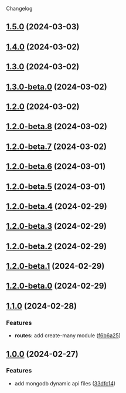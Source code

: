 Changelog

## [1.5.0](https://github.com/MikeDev75015/mongodb-dynamic-api/compare/release...1.5.0) (2024-03-03)

## [1.4.0](https://github.com/MikeDev75015/mongodb-dynamic-api/compare/release...1.4.0) (2024-03-02)

## [1.3.0](https://github.com/MikeDev75015/mongodb-dynamic-api/compare/1.3.0-beta.0...1.3.0) (2024-03-02)

## [1.3.0-beta.0](https://github.com/MikeDev75015/mongodb-dynamic-api/compare/release...1.3.0-beta.0) (2024-03-02)

## [1.2.0](https://github.com/MikeDev75015/mongodb-dynamic-api/compare/1.2.0-beta.8...1.2.0) (2024-03-02)

## [1.2.0-beta.8](https://github.com/MikeDev75015/mongodb-dynamic-api/compare/release...1.2.0-beta.8) (2024-03-02)

## [1.2.0-beta.7](https://github.com/MikeDev75015/mongodb-dynamic-api/compare/prerelease...1.2.0-beta.7) (2024-03-02)

## [1.2.0-beta.6](https://github.com/MikeDev75015/mongodb-dynamic-api/compare/prerelease...1.2.0-beta.6) (2024-03-01)

## [1.2.0-beta.5](https://github.com/MikeDev75015/mongodb-dynamic-api/compare/prerelease...1.2.0-beta.5) (2024-03-01)

## [1.2.0-beta.4](https://github.com/MikeDev75015/mongodb-dynamic-api/compare/prerelease...1.2.0-beta.4) (2024-02-29)

## [1.2.0-beta.3](https://github.com/MikeDev75015/mongodb-dynamic-api/compare/prerelease...1.2.0-beta.3) (2024-02-29)

## [1.2.0-beta.2](https://github.com/MikeDev75015/mongodb-dynamic-api/compare/prerelease...1.2.0-beta.2) (2024-02-29)

## [1.2.0-beta.1](https://github.com/MikeDev75015/mongodb-dynamic-api/compare/prerelease...1.2.0-beta.1) (2024-02-29)

## [1.2.0-beta.0](https://github.com/MikeDev75015/mongodb-dynamic-api/compare/prerelease...1.2.0-beta.0) (2024-02-29)

## [1.1.0](https://github.com/MikeDev75015/mongodb-dynamic-api/compare/mongodb-dynamic-api-v1.1.0...mongodb-dynamic-api-v1.2.0) (2024-02-28)


### Features

* **routes:** add create-many module ([f6b6a25](https://github.com/MikeDev75015/mongodb-dynamic-api/commit/f6b6a25edfc924ce5e305951db97c353465156e3))

## [1.0.0](https://github.com/MikeDev75015/mongodb-dynamic-api/compare/mongodb-dynamic-api-v1.0.0...mongodb-dynamic-api-v1.1.0) (2024-02-27)


### Features

* add mongodb dynamic api files ([33dfc14](https://github.com/MikeDev75015/mongodb-dynamic-api/commit/33dfc143d34e31c802a5d1adb5e8d99ad5aadc6f))
